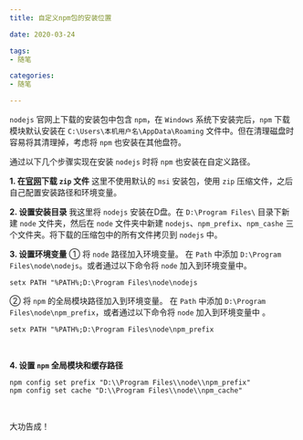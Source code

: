 ```yaml
---
title: 自定义npm包的安装位置

date: 2020-03-24

tags:
- 随笔

categories:
- 随笔

---
```


`nodejs` 官网上下载的安装包中包含 `npm`，在 `Windows` 系统下安装完后，`npm` 下载模块默认安装在 `C:\Users\本机用户名\AppData\Roaming` 文件中。但在清理磁盘时容易将其清理掉，考虑将 `npm` 也安装在其他盘符。

通过以下几个步骤实现在安装 `nodejs` 时将 `npm` 也安装在自定义路径。
<br>


**1. 在[官网](https://nodejs.org/en/download/)下载 `zip` 文件**
这里不使用默认的 `msi` 安装包，使用 `zip` 压缩文件，之后自己配置安装路径和环境变量。
<br>

**2. 设置安装目录**
我这里将 `nodejs` 安装在D盘。在 `D:\Program Files\` 目录下新建 `node` 文件夹，然后在 `node` 文件夹中新建 `nodejs`、`npm_prefix`、`npm_cashe` 三个文件夹。将下载的压缩包中的所有文件拷贝到 `nodejs` 中。
<br>

**3. 设置环境变量**
① 将 `node` 路径加入环境变量。
在 `Path` 中添加 `D:\Program Files\node\nodejs`。或者通过以下命令将 `node` 加入到环境变量中。
```
setx PATH "%PATH%;D:\Program Files\node\nodejs
```

② 将 `npm` 的全局模块路径加入到环境变量。
在 `Path` 中添加 `D:\Program Files\node\npm_prefix`，或者通过以下命令将 `node` 加入到环境变量中 。
```
setx PATH "%PATH%;D:\Program Files\node\npm_prefix
```
<br>

**4. 设置 `npm` 全局模块和缓存路径**
```
npm config set prefix "D:\\Program Files\\node\\npm_prefix"
npm config set cache "D:\\Program Files\\node\\npm_cache"
```
<br>

大功告成！
<br>


